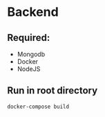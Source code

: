 # Backend

## Required:

- Mongodb
- Docker
- NodeJS

## Run in root directory

```
docker-compose build
```
